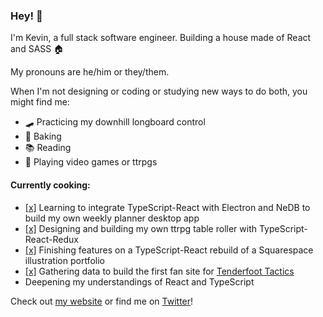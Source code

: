 ### Hey! 👋
I'm Kevin, a full stack software engineer. Building a house made of React and SASS 🏠

My pronouns are he/him or they/them.

When I'm not designing or coding or studying new ways to do both, you might find me:
- 🛹 Practicing my downhill longboard control
- 🥧 Baking
- 📚 Reading
- 🎲 Playing video games or ttrpgs

#### Currently cooking:
- [[x]](https://github.com/khongcodes/electron-typescript-react-nedb-scaffold)
    Learning to integrate TypeScript-React with Electron and NeDB to build my own weekly planner desktop app
- [[x]](https://github.com/khongcodes/rpg-generators)
    Designing and building my own ttrpg table roller with TypeScript-React-Redux
- [[x]](https://github.com/khongcodes/kh-illus-pofo)
    Finishing features on a TypeScript-React rebuild of a Squarespace illustration portfolio
- [[x]](https://github.com/khongcodes/tenderfoot-tactical-aid)
    Gathering data to build the first fan site for [Tenderfoot Tactics](https://tenderfoottactics.com/)
- Deepening my understandings of React and TypeScript

Check out [my website](https://www.khongcodes.com/) or find me on [Twitter](https://www.twitter.com/khongcodes)!

<!--
**khongcodes/khongcodes** is a ✨ _special_ ✨ repository because its `README.md` (this file) appears on your GitHub profile.

Here are some ideas to get you started:

- 🔭 I’m currently working on ...
- 🌱 I’m currently learning ...
- 👯 I’m looking to collaborate on ...
- 🤔 I’m looking for help with ...
- 💬 Ask me about ...
- 📫 How to reach me: ...
- 😄 Pronouns: ...
- ⚡ Fun fact: ...

-->
